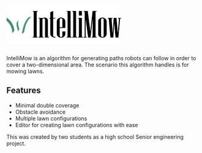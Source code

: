 # <img src="https://github.com/danieljnchen/autonomous-lawnmower/blob/master/src/application/img/logo-wide.png" width="300">
IntelliMow is an algorithm for generating paths robots can follow in order to cover a two-dimensional area. The scenario this algorithm handles is for mowing lawns.

## Features
* Minimal double coverage
* Obstacle avoidance
* Multiple lawn configurations
* Editor for creating lawn configurations with ease

This was created by two students as a high school Senior engineering project.
